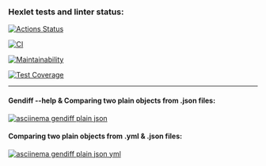 ### Hexlet tests and linter status:
[![Actions Status](https://github.com/ShirokoMax/frontend-project-lvl2/workflows/hexlet-check/badge.svg)](https://github.com/ShirokoMax/frontend-project-lvl2/actions)

[![CI](https://github.com/ShirokoMax/frontend-project-lvl2/actions/workflows/CI.yml/badge.svg)](https://github.com/ShirokoMax/frontend-project-lvl2/actions/workflows/CI.yml)

[![Maintainability](https://api.codeclimate.com/v1/badges/ce74874303a5dddbf32b/maintainability)](https://codeclimate.com/github/ShirokoMax/frontend-project-lvl2/maintainability)

[![Test Coverage](https://api.codeclimate.com/v1/badges/ce74874303a5dddbf32b/test_coverage)](https://codeclimate.com/github/ShirokoMax/frontend-project-lvl2/test_coverage)

---

#### Gendiff --help & Comparing two plain objects from .json files:
[![asciinema gendiff plain json](https://asciinema.org/a/Sglocpcz9FLkob6ykXbnx3G4o.svg)](https://asciinema.org/a/Sglocpcz9FLkob6ykXbnx3G4o)

#### Comparing two plain objects from .yml & .json files:
[![asciinema gendiff plain json yml](https://asciinema.org/a/ACgi9UstNdnfDvO4KxzW1vgV0.svg)](https://asciinema.org/a/ACgi9UstNdnfDvO4KxzW1vgV0)